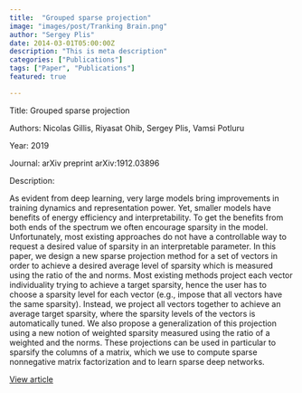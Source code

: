 ```yaml
---
title:  "Grouped sparse projection"
image: "images/post/Tranking Brain.png"
author: "Sergey Plis"
date: 2014-03-01T05:00:00Z
description: "This is meta description"
categories: ["Publications"]
tags: ["Paper", "Publications"]
featured: true

---
```

Title: Grouped sparse projection
  
Authors: Nicolas Gillis, Riyasat Ohib, Sergey Plis, Vamsi Potluru
  
Year: 2019
  
Journal: arXiv preprint arXiv:1912.03896
  
Description:
  
As evident from deep learning, very large models bring improvements in training dynamics and representation power. Yet, smaller models have benefits of energy efficiency and interpretability. To get the benefits from both ends of the spectrum we often encourage sparsity in the model. Unfortunately, most existing approaches do not have a controllable way to request a desired value of sparsity in an interpretable parameter. In this paper, we design a new sparse projection method for a set of vectors in order to achieve a desired average level of sparsity which is measured using the ratio of the  and  norms. Most existing methods project each vector individuality trying to achieve a target sparsity, hence the user has to choose a sparsity level for each vector (e.g., impose that all vectors have the same sparsity). Instead, we project all vectors together to achieve an average target sparsity, where the sparsity levels of the vectors is automatically tuned. We also propose a generalization of this projection using a new notion of weighted sparsity measured using the ratio of a weighted  and the  norms. These projections can be used in particular to sparsify the columns of a matrix, which we use to compute sparse nonnegative matrix factorization and to learn sparse deep networks.

  
[View article](https://arxiv.org/abs/1912.03896)  
